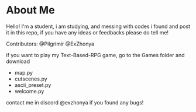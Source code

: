 # About Me

Hello! I'm a student, i am studying, and messing with codes i found and post it in this repo, if you have any ideas or feedbacks please do tell me!

Contributors: @Pilgrimir @ExZhonya


if you want to play my Text-Based-RPG game, go to the Games folder and download
- map.py
- cutscenes.py
- ascii_preset.py
- welcome.py

contact me in discord @exzhonya if you found any bugs!

